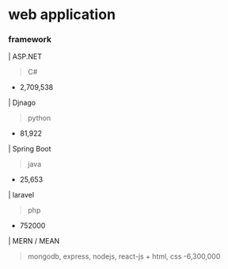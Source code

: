 
# web application

### framework

| ASP.NET 
> C#
- 2,709,538 


| Djnago
> python  
- 81,922

| Spring Boot
> java
- 25,653

| laravel
> php
- 752000

| MERN / MEAN
>  mongodb, express, nodejs,
>  react-js + html, css
-6,300,000